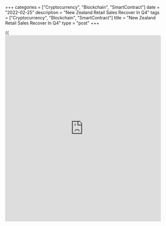 +++
categories = ["Cryptocurrency", "Blockchain", "SmartContract"]
date = "2022-02-25"
description = "New Zealand Retail Sales Recover In Q4"
tags = ["Cryptocurrency", "Blockchain", "SmartContract"]
title = "New Zealand Retail Sales Recover In Q4"
type = "post"
+++

{{<iframe id="large-banner" src="https://www.bounty.group/#slide=18.0" width="100%" height="600" scrolling="no" style="border: 0px solid rgb(216, 221, 230); border-radius: 3px;">}}

New Zealand retail sales rebounded in the fourth quarter as expansion in
many industries almost reversed the falls recorded in the lockdown
period of the third quarter, Stats NZ said Friday.

Retail sales volume grew 8.6 percent, in contrast to the 8.2 percent
fall in the third quarter.

Data showed that strong increases were seen in motor vehicles and parts
retailing, up 22 percent, and in the hardware, building, and garden
supplies industry, up 33 percent.

"We are most likely seeing a surge in sales following the longer period
of Covid-19 lockdowns, especially in the Auckland region," retail
[business][1] manager Evie Rolinson-Purchase said.

"Some New Zealanders maybe choosing to upgrade their vehicles or
undertake home improvements rather than spending on overseas holidays,"
Rolinson-Purchase added.  
  
Total retail sales values reached its highest level of NZ$31 billion in
the fourth quarter, up 8.8 percent on the December 2020 quarter.

Over the coming year, the strength of spending will be challenged by two
key developments, Satish Ranchhod, an economist at Westpac, said. First
is the rise in consumer prices, which is squeezing households' spending
power. Adding to the downwards pressure on spending, mortgage rates are
pushing higher.

At the same time, the cooling in the housing market and hit to
households' balance sheets is likely to affect confidence and spending
appetites.

For comments and feedback [contact](https://www.playgroundfx.com/contact/): editorial@rtt[news](https://www.letsplayfx.com/blog/forex-news-website/).com

[Economic News][2]

 **What parts of the world are seeing the best (and worst) economic
performances lately? Click[here][3] to check out our [Econ Scorecard][3]
and find out! See up-to-the-moment [ranking](https://www.playgroundfx.com/blog/crypto-exchange-ranking/)s for the best and worst
performers in [GDP][4], [unemployment rate][5], [inflation][6] and much
more.**

   1. www.rtt[news](https://www.letsplayfx.com/blog/forex-news-website/).com/Content/Business.aspx
   2. www.rtt[news](https://www.letsplayfx.com/blog/forex-news-website/).com/Content/EconomicNews.aspx
   3. www.rtt[news](https://www.letsplayfx.com/blog/forex-news-website/).com/economic-scorecard/world-rank/PPI/highest-performance.aspx
   4. www.rtt[news](https://www.letsplayfx.com/blog/forex-news-website/).com/economic-scorecard/world-rank/GDP/highest-performance.aspx
   5. www.rtt[news](https://www.letsplayfx.com/blog/forex-news-website/).com/economic-scorecard/world-rank/unemployment-rate/lowest-performance.aspx
   6. www.rtt[news](https://www.letsplayfx.com/blog/forex-news-website/).com/economic-scorecard/world-rank/CPI/highest-performance.aspx